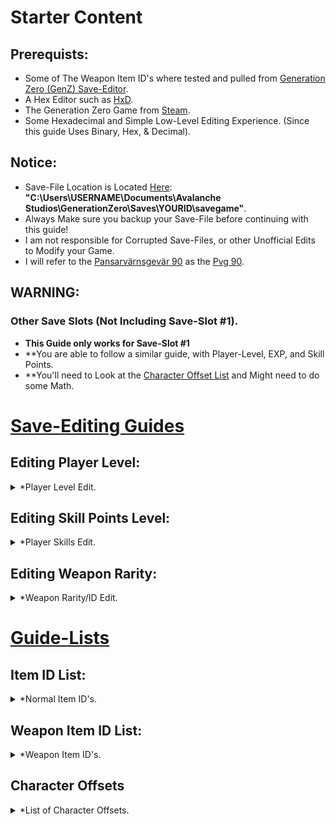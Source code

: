 # Starter Content

## Prerequists:
- Some of The Weapon Item ID's where tested and pulled from [Generation Zero (GenZ) Save-Editor](https://github.com/GrimChan/GenZ-Save-File-Editor/blob/c-sharp/Resources/WeaponIDs.csv).
- A Hex Editor such as [HxD](https://mh-nexus.de/en/downloads.php?product=HxD20).
- The Generation Zero Game from [Steam](https://store.steampowered.com/app/704270/Generation_Zero/).
- Some Hexadecimal and Simple Low-Level Editing Experience. (Since this guide Uses Binary, Hex, & Decimal).

## Notice:
- Save-File Location is Located [Here](https://savegamelocation.online/generation-zero/index.html): **"C:\Users\USERNAME\Documents\Avalanche Studios\GenerationZero\Saves\YOURID\savegame"**.
- Always Make sure you backup your Save-File before continuing with this guide!
- I am not responsible for Corrupted Save-Files, or other Unofficial Edits to Modify your Game.
- I will refer to the [Pansarvärnsgevär 90](https://generation-zero.fandom.com/wiki/Pansarv%C3%A4rnsgev%C3%A4r_90) as the [Pvg 90](https://generation-zero.fandom.com/wiki/Pansarv%C3%A4rnsgev%C3%A4r_90).

## WARNING:
### Other Save Slots (Not Including Save-Slot #1).
- **This Guide only works for Save-Slot #1**
- **You are able to follow a similar guide, with Player-Level, EXP, and Skill Points.
- **You'll need to Look at the [Character Offset List]() and Might need to do some Math.





# <ins> Save-Editing Guides </ins>




## Editing Player Level:
<details>
  <summary>*Player Level Edit.</summary>
  
### Editing Player Level:
- Open your Generation Zero Save-File "savegame" in [HxD](https://mh-nexus.de/en/downloads.php?product=HxD20) or your Hex Editor of Choice. ([View Image](https://user-images.githubusercontent.com/78656905/228982927-67b49729-3dca-4e5d-9f10-37ad5b75fce6.png)).

- Click "Seach" and then Click "GoTo..." then type in Offset "3AC". A New byte should have been Highlighted at Offset "3AC". ([View Image](https://user-images.githubusercontent.com/78656905/228983914-c74a2576-2786-45eb-a98f-67636b66b86a.png)).

- After Highlighting the Byte at Offset "3AC" Look at The Window To Your Right (Should be Called **Data Inspector** or Something Like That). ([View Image](https://user-images.githubusercontent.com/78656905/228984773-9157f3d9-aa77-41b5-b9e7-e7eedca28049.png)).

- You Want to Double Click the Value to The Right of Int8 in the "Data Inspector" Window. That Can any Number In-between **0 and 31**. ([View Image](https://user-images.githubusercontent.com/78656905/228985277-ff36e9f1-01ea-42c6-937c-5ac0fef1587d.png)).

- I will change my Value From 29 to 30 in this tutorial. After changing the byte, it will turn to a different color. Such as "Red". Press "Ctrl+S" to Save the File.  ([View Image](https://user-images.githubusercontent.com/78656905/228985634-48164763-15c7-41ed-b80c-b69f9a17e6af.png)).

- Startup "Generation Zero" from Steam. You might need to kill an enemy or two to set your EXP to the Correct Amount.

</details>



## Editing Skill Points Level:
<details>
  <summary>*Player Skills Edit.</summary>

### Editing Skill Points:
- Open your Generation Zero Save-File "savegame" in [HxD](https://mh-nexus.de/en/downloads.php?product=HxD20) or your Hex Editor of Choice. ([View Image](https://user-images.githubusercontent.com/78656905/228982927-67b49729-3dca-4e5d-9f10-37ad5b75fce6.png)).

- Click "Seach" and then Click "GoTo..." then type in Offset "3A0". A New byte should have been Highlighted at Offset "3A0". ([View Image](https://user-images.githubusercontent.com/78656905/228987409-1dd7c6e6-8e8f-47fc-a8b1-1b27ca9ff201.png)).

- After Highlighting the Byte at Offset "3A0" Look at The Window To Your Right (Should be Called **Data Inspector** or Something Like That). ([View Image](https://user-images.githubusercontent.com/78656905/228988607-dda65ecd-38a9-4e7d-b890-b63ca46eddbd.png)).

- You Want to Double Click the Value to The Right of Int8 in the "Data Inspector" Window. That Can any Number In-between **0 and 87**. ([View Image](https://user-images.githubusercontent.com/78656905/228988287-7d11aa7a-4736-4fc8-935e-19c0f489618a.png)).

- I will change my Value From 86 to 2 in this tutorial. After changing the byte, it will turn to a different color. Such as "Red". Press "Ctrl+S" to Save the File.  ([View Image](https://user-images.githubusercontent.com/78656905/228988392-1f7667c7-6730-4ea8-80ef-572c47e73f3d.png)).

- Startup "Generation Zero" from Steam. You should see the Correct Ammount of Skill Points.

</details>


## Editing Weapon Rarity:
<details>
  <summary>*Weapon Rarity/ID Edit.</summary>
  
### Editing Weapon Rarity:
- Before we continue, make sure to check out the [Weapon Item ID's](https://github.com/Cracko298/Generation-Zero-Save-Editing#weapon-item-id-list) to see if Your Item has an ID that we Know. (Otherwise you can't edit it's Rarity ATM).

- Also, make sure that the Weapon is in your Inventory/Hand, and assigned to a slot. (Any of the slots work).

- In This Tutorial I will be Switching my **Experimental Pvg 90** to the worse **Worn Pvg 90**. (For Demo Purposes).

- You'll want to copy the Weapon ID you currently have from the [Weapon Item ID's](https://github.com/Cracko298/Generation-Zero-Save-Editing#weapon-item-id-list) below. (Meaning if you have a Pvg 2-Star, copy that). ([View Image](https://user-images.githubusercontent.com/78656905/228991204-dc74c77c-8c53-4f14-97a8-e592fb9ee028.png)).

- With that ID now copied, head into your preffered Hex Editor (I am using HxD). Press "Ctrl+F" to open up the Search Dialouge, and Click "Integer Number" Tab. ([View Image](https://user-images.githubusercontent.com/78656905/228991732-062b6558-9494-477e-a9ce-700bf30baa18.png)).

- Paste in the Copied Weapon ID, make sure that the "Search Direction" is set to "all",  and Click "Seach All". ([View Image](https://user-images.githubusercontent.com/78656905/228992118-9bf17f41-0d33-4307-b86b-dfd12ad236eb.png)).

- Now, glance down at the bottom for Search Hit(s). You should have roughly **1 to 6** results. Only **1** of the results is your actual weapon. For me, it only has one hit(s). ([View Image](https://user-images.githubusercontent.com/78656905/228992923-57116f10-5b87-499b-94bf-26ebfb286e1a.png)).

- The weapons within an Assigned Slot are normally within the Offset range of 1000 - 2300. Since I only have one hit(s) I'll select that one. ([View Image](https://user-images.githubusercontent.com/78656905/228993639-723d6c8c-a6d2-423c-bafa-89222d393f94.png)).

- Since the found Value is a 4-Byte Integer, We'll edit the "Int32" value, in this case I will replace the Value with the **2-Star Pvg 90** ID. ([View Image](https://user-images.githubusercontent.com/78656905/228995140-c3263ba6-7d84-468d-810e-f6dea998c94b.jpg)).

- Save with "Ctrl+S" and startup "Generation Zero", If you did it correctly, you should see an Increase (or decrease in Rarity).

![image](https://user-images.githubusercontent.com/78656905/228996729-fca4a3e9-7a3e-4edc-96bb-8ee46dd8abd9.png)

</details>








# <ins> Guide-Lists </ins>


## Item ID List:
<details>
  <summary>*Normal Item ID's.</summary>
  
  ### First Aid Packs
  
  <details>
    <summary>Click For "First AID Pack" ID's.</summary>
    
  ### First AID Pack - Item ID's
      
**- "Simple" First Aid Pack: 2050144797**
      
**- "Standard" First Aid Pack: 154430305**
      
**- "Advanced" First Aid Pack: 4135535880**

**- Adrenaline Shot: 3938124543**
      
</details>
  
  ### Deployable Items
  
  <details>
    <summary>Click For "Deployable" ID's.</summary>
    
  ### Deployable Items - Item ID's
  
**- Field Radio ID: 2159829079**

</details>

</details>


## Weapon Item ID List:
<details>
  <summary>*Weapon Item ID's.</summary>

### Pansarvärnsgevär 90
<details>
  <summary>Click For "Pvg 90" ID's.</summary>
  
  ### Pvg 90 - Item ID's
  
**- 1-Star ID: 2727348298**
  
**- 2-Star ID: 1113029778**
  
**- 3-Star ID: 1708071827**
  
**- 4-Star ID: 1940676808**
  
**- 5-Star ID: 1287668466**
  
**- Experimental (6-Star) ID: 1135722230**
</details>


### Älgstudsare Hunting Rifle
<details>
  <summary>Click For "ÄHR" ID's.</summary>
  
  ### ÄHR - Item ID's
  
**- 1-Star ID: 1512823500**
  
**- 2-Star ID: 3797852091**
  
**- 3-Star ID: 1384764071**
  
**- 4-Star ID: 789944801**
  
**- 5-Star ID: 2926162563**
  
**- Experimental (6-Star) ID: No Item ID.**
</details>


### AI-76 Assault Rifle
<details>
  <summary>Click For "AI-76" ID's.</summary>
  
  ### AI-76 - Item ID's
  
**- 1-Star ID: 3528235377**
  
**- 2-Star ID: 4170566388**
  
**- 3-Star ID: 3252499511**
  
**- 4-Star ID: 2593629241**
  
**- 5-Star ID: 2623516647**
  
**- Experimental (6-Star) ID: No Item ID.**
</details>


### Automatgevär 4 Assault Rifle
<details>
  <summary>Click For "AG4" ID's.</summary>
  
  ### AG4 - Item ID's
  
**- 1-Star ID: 2475865089**
  
**- 2-Star ID: 1938816247**
  
**- 3-Star ID: 1564277953**
  
**- 4-Star ID: 1078124586**
  
**- 5-Star ID: 821390159**
  
**- Experimental (6-Star) ID: 1986398252**
</details>

### Automatgevär 5 Assault Rifle
<details>
  <summary>Click For "AG5" ID's.</summary>
  
  ### AG5 - Item ID's
  
**- 1-Star ID: 1858075135**
  
**- 2-Star ID: 4038009463**
  
**- 3-Star ID: 1063891050**
  
**- 4-Star ID: 1628079621**
  
**- 5-Star ID: 3458907921**
  
**- Experimental (6-Star) ID: No Item ID.**
</details>










### Kvm 59 Machine Gun
<details>
  <summary>Click For "Kvm 59" ID's.</summary>
  
  ### Kvm 59 - Item ID's
  
**- 1-Star ID: 1601066909**
  
**- 2-Star ID: 756346513**
  
**- 3-Star ID: 1600997944**
  
**- 4-Star ID: 470978427**
  
**- 5-Star ID: 2318892602**
  
**- Experimental (6-Star) ID: 3823899603**
</details>

### Kvm 89 Squad Automatic Weapon
<details>
  <summary>Click For "Kvm 89" ID's.</summary>
  
  ### Kvm 89 - Item ID's
  
**- 1-Star ID: 862304831**
  
**- 2-Star ID: 3522034483**
  
**- 3-Star ID: 2700579659**
  
**- 4-Star ID: 269593219**
  
**- 5-Star ID: 1115833621**
  
**- Experimental (6-Star) ID: No Item ID.**
</details>

### Granatgevär m/49 Rocket Launcher
<details>
  <summary>Click For "Gng m/49" ID's.</summary>
  
  ### Gng m/49 - Item ID's
  
**- 1-Star ID: 413303018**
  
**- 2-Star ID: 678720182**
  
**- 3-Star ID: 1930252139**
  
**- 4-Star ID: 3849365488**
  
**- 5-Star ID: 1756453791**
  
**- Experimental (6-Star) ID: 2237628567**
</details>



### Meusser Hunting Rifle
<details>
  <summary>Click For "MHR" ID's.</summary>
  
  ### MHR - Item ID's
  
**- 1-Star ID: 2052912546**
  
**- 2-Star ID: 60111070**
  
**- 3-Star ID: 2700874240**
  
**- 4-Star ID: 2214328775**
  
**- 5-Star ID: 345450212**
  
**- Experimental (6-Star) ID: No Item ID.**
</details>

### HP5 Submachine Gun
<details>
  <summary>Click For "HP5" ID's.</summary>
  
  ### HP5 - Item ID's
  
**- 1-Star ID: 3329358393**
  
**- 2-Star ID: 1919634899**
  
**- 3-Star ID: 894785287**
  
**- 4-Star ID: 764274991**
  
**- 5-Star ID: 3995651919**
  
**- Experimental (6-Star) ID: No Item ID.**
</details>

### M/46 "Kpist" SMG Submachine Gun
<details>
  <summary>Click For "Kpist" ID's.</summary>
  
  ### Kpist - Item ID's
  
**- 1-Star ID: 1438049323**
  
**- 2-Star ID: 2562218223**
  
**- 3-Star ID: 471434641**
  
**- 4-Star ID: 3343263738**
  
**- 5-Star ID: 1938906168**
  
**- Experimental (6-Star) ID: 1734102884**
</details>

### Sjöqvist Semi-Auto Shotgun
<details>
  <summary>Click For "Sjöqvist" ID's.</summary>
  
  ### Sjöqvist - Item ID's
  
**- 1-Star ID: 1668043928**
  
**- 2-Star ID: 3944939440**
  
**- 3-Star ID: 3723204762**
  
**- 4-Star ID: 1343436027**
  
**- 5-Star ID: 3777482652**
  
**- Experimental (6-Star) ID: No Item ID.**
</details>

### 12G Pump Action Shotgun
<details>
  <summary>Click For "12G Pump" ID's.</summary>
  
  ### 12G Pump - Item ID's
  
**- 1-Star ID: 3522570570**
  
**- 2-Star ID: 2946942083**
  
**- 3-Star ID: 400886324**
  
**- 4-Star ID: 1211181616**
  
**- 5-Star ID: 2270892881**
  
**- Experimental (6-Star) ID: 1883785329**
</details>

### .44 Magnus Revolver
<details>
  <summary>Click For "Magnus" ID's.</summary>
  
  ### Magnus - Item ID's
  
**- 1-Star ID: 525713563**
  
**- 2-Star ID: 3669591716**
  
**- 3-Star ID: 1539616687**
  
**- 4-Star ID: 3654146736**
  
**- 5-Star ID: 4030765418**
  
**- Experimental (6-Star) ID: No Item ID.**
</details>


### Möller PP Pistol
<details>
  <summary>Click For "Möller" ID's.</summary>
  
  ### Möller - Item ID's
  
**- 1-Star ID: 3055879776**
  
**- 2-Star ID: 2800125862**
  
**- 3-Star ID: 3155991537**
  
**- 4-Star ID: 1225959613**
  
**- 5-Star ID: 358135215**
  
**- Experimental (6-Star) ID: No Item ID.**
</details>





### Klaucke 17 Pistol
<details>
  <summary>Click For "Klaucke" ID's.</summary>
  
  ### Klaucke - Item ID's
  
**- 1-Star ID: 1920462793**
  
**- 2-Star ID: 30913048**
  
**- 3-Star ID: 317912168**
  
**- 4-Star ID: 1158656473**
  
**- 5-Star ID: 1250828800**
  
**- Experimental (6-Star) ID: 2290286314**
</details>







</details>









## Character Offsets
<details>
  <summary>*List of Character Offsets.</summary>
  
  ### Character #2 (Slot #2)
  
  <details>
    <summary>Click For "Character #2 Offsets"</summary>
     
      
**- Player Level Offset: "0x874"**
      
**- Skill Points Offset: "0x868**

**- Gained EXP Offset: "0x870"**


</details>
  
  ### Character #3 (Slot #3)
  
  <details>
    <summary>Click For "Character #3 Offsets"</summary>
     
      
**- Player Level Offset: "0xD3C"**
      
**- Skill Points Offset: "0xD30**

**- Gained EXP Offset: "0xD38"**


</details>
  
   ### Character #4 (Slot #4)
  
  <details>
    <summary>Click For "Character #4 Offsets"</summary>
      
      
**- Player Level Offset: "0x1204"**
      
**- Skill Points Offset: "0x11F8**

**- Gained EXP Offset: "0x1200"**


</details>

   ### Character #5 (Slot #5)

  <details> 
   <summary>Click For "Character #5 Offsets"</summary>
     
      
**- Player Level Offset: "0x16CC"**
      
**- Skill Points Offset: "0x16C0**

**- Gained EXP Offset: "0x16C8"**


</details>
  
  
  
</details>

